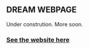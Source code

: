 ## DREAM WEBPAGE 
Under constrution. More soon.

### [See the website here](https://dream-gcm.github.io)